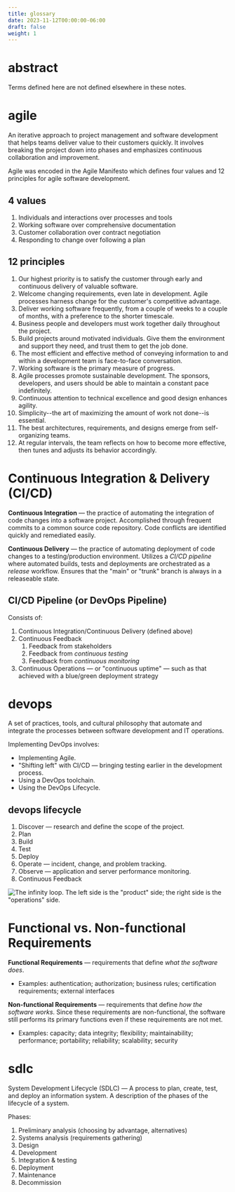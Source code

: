 ```yaml
---
title: glossary
date: 2023-11-12T00:00:00-06:00
draft: false
weight: 1
---
```


# abstract
Terms defined here are not defined elsewhere in these notes.

# agile
An iterative approach to project management and software development that helps teams deliver value to their customers quickly.
It involves breaking the project down into phases and emphasizes continuous collaboration and improvement. 

Agile was encoded in the Agile Manifesto which defines four values and 12 principles for agile software development.

## 4 values
1. Individuals and interactions over processes and tools
2. Working software over comprehensive documentation
3. Customer collaboration over contract negotiation
4. Responding to change over following a plan

## 12 principles
1. Our highest priority is to satisfy the customer through early and continuous delivery of valuable software.
2. Welcome changing requirements, even late in development. Agile processes harness change for the customer's competitive advantage.
3. Deliver working software frequently, from a couple of weeks to a couple of months, with a preference to the shorter timescale.
4. Business people and developers must work together daily throughout the project.
5. Build projects around motivated individuals. Give them the environment and support they need, and trust them to get the job done.
6. The most efficient and effective method of conveying information to and within a development team is face-to-face conversation.
7. Working software is the primary measure of progress.
8. Agile processes promote sustainable development. The sponsors, developers, and users should be able to maintain a constant pace indefinitely.
9. Continuous attention to technical excellence and good design enhances agility.
10. Simplicity--the art of maximizing the amount of work not done--is essential.
11. The best architectures, requirements, and designs emerge from self-organizing teams.
12. At regular intervals, the team reflects on how to become more effective, then tunes and adjusts its behavior accordingly.

# Continuous Integration & Delivery (CI/CD)
**Continuous Integration** — the practice of automating the integration of code changes into a software project. Accomplished through
frequent commits to a common source code repository. Code conflicts are identified quickly and remediated easily.

**Continuous Delivery** — the practice of automating deployment of code changes to a testing/production environment. Utilizes a 
*CI/CD pipeline* where automated builds, tests and deployments are orchestrated as a *release* workflow. Ensures that the "main" or
"trunk" branch is always in a releaseable state. 

## CI/CD Pipeline (or DevOps Pipeline)
Consists of:
1. Continuous Integration/Continuous Delivery (defined above)
2. Continuous Feedback
   1. Feedback from stakeholders
   2. Feedback from *continuous testing* 
   3. Feedback from *continuous monitoring*
3. Continuous Operations — or "continuous uptime" — such as that achieved with a blue/green deployment strategy

# devops
A set of practices, tools, and cultural philosophy that automate and integrate the processes between software development and
IT operations.

Implementing DevOps involves:
* Implementing Agile.
* "Shifting left" with CI/CD — bringing testing earlier in the development process.
* Using a DevOps toolchain.
* Using the DevOps Lifecycle.

## devops lifecycle
1. Discover — research and define the scope of the project.
2. Plan
3. Build
4. Test
5. Deploy
6. Operate — incident, change, and problem tracking.
7. Observe — application and server performance monitoring.
8. Continuous Feedback

![The infinity loop. The left side is the "product" side; the right side is the "operations" side.](../image.png)

# Functional vs. Non-functional Requirements
**Functional Requirements** — requirements that define *what the software does*.  
* Examples: authentication; authorization; business rules; certification requirements; external interfaces

**Non-functional Requirements** — requirements that define *how the software works*. Since these requirements are 
non-functional, the software still performs its primary functions even if these requirements are not met.
* Examples: capacity; data integrity; flexibility; maintainability; performance; portability; reliability; scalability; security

# sdlc
System Development Lifecycle (SDLC) — A process to plan, create, test, and deploy an information system. A description of the phases of the lifecycle of a system.  

Phases:
1.  Preliminary analysis (choosing by advantage, alternatives)
2.  Systems analysis (requirements gathering)
3.  Design
4.  Development
5.  Integration & testing
6.  Deployment
7.  Maintenance
8.  Decommission